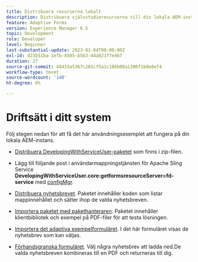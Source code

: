```yaml
---
title: Distribuera resurserna lokalt
description: Distribuera självstudieresurserna till din lokala AEM-instans
feature: Adaptive Forms
version: Experience Manager 6.5
topic: Development
role: Developer
level: Beginner
last-substantial-update: 2023-01-04T00:00:00Z
exl-id: d23b51ba-1efb-4505-b5b3-44a02177e467
duration: 27
source-git-commit: 48433a5367c281cf5a1c106b08a1306f1b0e8ef4
workflow-type: tm+mt
source-wordcount: '140'
ht-degree: 0%

---
```


# Driftsätt i ditt system

Följ stegen nedan för att få det här användningsexemplet att fungera på din lokala AEM-instans.

* [Distribuera DevelopingWithServiceUser-paketet](https://experienceleague.adobe.com/docs/experience-manager-learn/assets/developingwithserviceuser.zip?lang=sv-SE) som finns i zip-filen.

* Lägg till följande post i användarmappningstjänsten för Apache Sling Service **DevelopingWithServiceUser.core:getformsresourceServer=fd-service** med [configMgr](http://localhost:4502/system/console/configMgr).

* [Distribuera nyhetsbrevet](assets/Newsletters.core-1.0.0-SNAPSHOT.jar). Paketet innehåller koden som listar mappinnehållet och sätter ihop de valda nyhetsbreven.

* [Importera paketet med pakethanteraren](assets/newsletter.zip). Paketet innehåller klientbibliotek och exempel på PDF-filer för att testa lösningen.

* [Importera det adaptiva exempelformuläret](assets/sample-adaptive-form.zip). I det här formuläret visas de nyhetsbrev som kan väljas.

* [Förhandsgranska formuläret](http://localhost:4502/content/dam/formsanddocuments/downloadarchivednewsletters/jcr:content?wcmmode=disabled).
Välj några nyhetsbrev att ladda ned.De valda nyhetsbreven kombineras till en PDF och returneras till dig.
